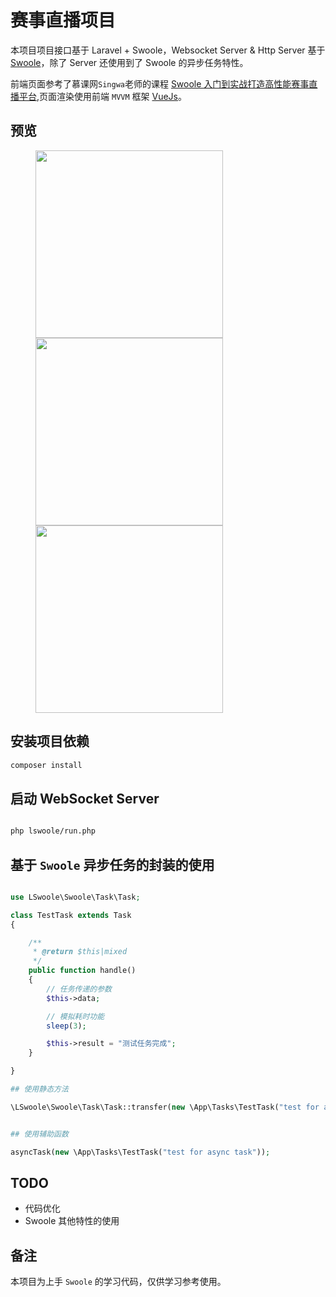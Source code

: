 # 赛事直播项目

本项目项目接口基于 Laravel + Swoole，Websocket Server & Http Server 基于 [Swoole](https://wiki.swoole.com)，除了 Server 还使用到了 Swoole 的异步任务特性。

前端页面参考了慕课网`Singwa`老师的课程 [Swoole 入门到实战打造高性能赛事直播平台](https://coding.imooc.com/class/197.html),页面渲染使用前端 `MVVM` 框架 [VueJs](https://vuejs.org)。

## 预览

<figure class="third">
  <img src="https://s2.ax1x.com/2019/06/16/V7M51x.md.png" width="300">

<img src="https://s2.ax1x.com/2019/06/16/V7MojK.md.png" width="300">

<img src="https://s2.ax1x.com/2019/06/16/V7MIc6.md.png" width="300">
</figure>

## 安装项目依赖

```bash
composer install
```

## 启动 WebSocket Server

```bash

php lswoole/run.php

```

## 基于 `Swoole` 异步任务的封装的使用

```php

use LSwoole\Swoole\Task\Task;

class TestTask extends Task
{

    /**
     * @return $this|mixed
     */
    public function handle()
    {
        // 任务传递的参数
        $this->data;

        // 模拟耗时功能
        sleep(3);

        $this->result = "测试任务完成";
    }

}

## 使用静态方法

\LSwoole\Swoole\Task\Task::transfer(new \App\Tasks\TestTask("test for async task"));


## 使用辅助函数

asyncTask(new \App\Tasks\TestTask("test for async task"));
```

## TODO

-   代码优化
-   Swoole 其他特性的使用

## 备注

本项目为上手 `Swoole` 的学习代码，仅供学习参考使用。
